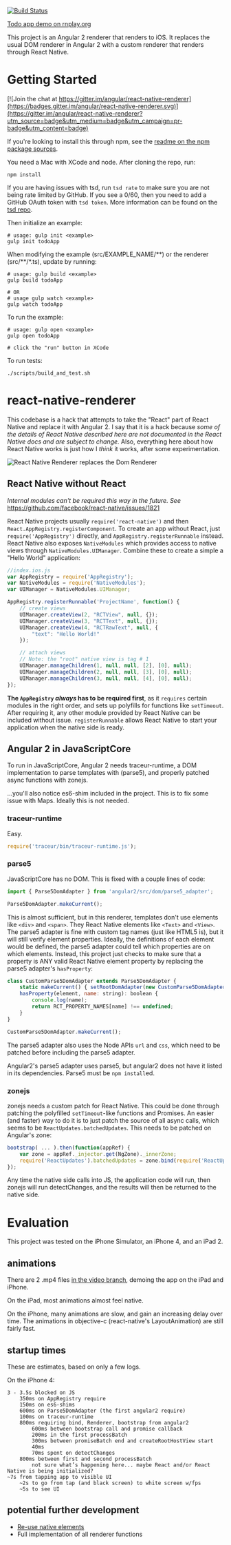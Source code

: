 [![Build Status](https://travis-ci.org/angular/react-native-renderer.svg?branch=master)](https://travis-ci.org/angular/react-native-renderer)

[Todo app demo on rnplay.org](https://rnplay.org/apps/88NRLQ)

This project is an Angular 2 renderer that renders to iOS. It replaces the usual DOM renderer in Angular 2 with a custom renderer that renders through React Native.

# Getting Started

[![Join the chat at https://gitter.im/angular/react-native-renderer](https://badges.gitter.im/angular/react-native-renderer.svg)](https://gitter.im/angular/react-native-renderer?utm_source=badge&utm_medium=badge&utm_campaign=pr-badge&utm_content=badge)

If you're looking to install this through npm, see the [readme on the npm package sources](src/README.md).

You need a Mac with XCode and node. After cloning the repo, run:

	npm install

If you are having issues with tsd, run `tsd rate` to make sure you are not being rate limited by GitHub. If you see a 0/60, then you need to add a GitHub OAuth token with `tsd token`. More information can be found on the [tsd repo](https://github.com/DefinitelyTyped/tsd).

Then initialize an example:

	# usage: gulp init <example>
	gulp init todoApp

When modifying the example (src/EXAMPLE_NAME/\*\*) or the renderer (src/\*\*/*.ts), update by running:

	# usage: gulp build <example>
	gulp build todoApp

	# OR
	# usage gulp watch <example>
	gulp watch todoApp

To run the example:

	# usage: gulp open <example>
	gulp open todoApp

	# click the "run" button in XCode

To run tests:

	./scripts/build_and_test.sh









# react-native-renderer

This codebase is a hack that attempts to take the "React" part of React Native and replace it with Angular 2. I say that it is a hack because *some of the details of React Native described here are not documented in the React Native docs and are subject to change.* Also, everything here about how React Native works is just how I *think* it works, after some experimentation.

![React Native Renderer replaces the Dom Renderer](diagram.png)

## React Native without React

*Internal modules can't be required this way in the future. See* https://github.com/facebook/react-native/issues/1821

React Native projects usually `require('react-native')` and then `React.AppRegistry.registerComponent`. To create an app without React, just `require('AppRegistry')` directly, and `AppRegistry.registerRunnable` instead. React Native also exposes `NativeModules` which provides access to native views through `NativeModules.UIManager`. Combine these to create a simple a "Hello World" application:

```js
//index.ios.js
var AppRegistry = require('AppRegistry');
var NativeModules = require('NativeModules');
var UIManager = NativeModules.UIManager;

AppRegistry.registerRunnable('ProjectName', function() {
	// create views
	UIManager.createView(2, "RCTView", null, {});
	UIManager.createView(3, "RCTText", null, {});
	UIManager.createView(4, "RCTRawText", null, {
		"text": "Hello World!"
	});

	// attach views
	// Note: the "root" native view is tag # 1
	UIManager.manageChildren(1, null, null, [2], [0], null);
	UIManager.manageChildren(2, null, null, [3], [0], null);
	UIManager.manageChildren(3, null, null, [4], [0], null);
});
```
	
**The `AppRegistry` *always* has to be required first**, as it `requires` certain modules in the right order, and sets up polyfills for functions like `setTimeout`. After requiring it, any other module provided by React Native can be included without issue. `registerRunnable` allows React Native to start your application when the native side is ready.

## Angular 2 in JavaScriptCore

To run in JavaScriptCore, Angular 2 needs traceur-runtime, a DOM implementation to parse templates with (parse5), and properly patched async functions with zonejs.

...you'll also notice es6-shim included in the project. This is to fix some issue with Maps. Ideally this is not needed.

### traceur-runtime

Easy.
```js
require('traceur/bin/traceur-runtime.js');
```
	
### parse5

JavaScriptCore has no DOM. This is fixed with a couple lines of code:

```js
import { Parse5DomAdapter } from 'angular2/src/dom/parse5_adapter';

Parse5DomAdapter.makeCurrent();
```
	
This is almost sufficient, but in this renderer, templates don't use elements like `<div>` and `<span>`. They React Native elements like `<Text>` and `<View>`. The parse5 adapter is fine with custom tag names (just like HTML5 is), but it will still verify element properties. Ideally, the definitions of each element would be defined, the parse5 adapter could tell which properties are on which elements. Instead, this project just checks to make sure that a property is ANY valid React Native element property by replacing the parse5 adapter's `hasProperty`:

```js
class CustomParse5DomAdapter extends Parse5DomAdapter {
	static makeCurrent() { setRootDomAdapter(new CustomParse5DomAdapter()); }
	hasProperty(element, name: string): boolean {
		console.log(name);
		return RCT_PROPERTY_NAMES[name] !== undefined;
	}
}

CustomParse5DomAdapter.makeCurrent();
```
	
The parse5 adapter also uses the Node APIs `url` and `css`, which need to be patched before including the parse5 adapter.

Angular2's parse5 adapter uses parse5, but angular2 does not have it listed in its dependencies. Parse5 must be `npm install`ed.
	
### zonejs

zonejs needs a custom patch for React Native. This could be done through patching the polyfilled `setTimeout`-like functions and Promises. An easier (and faster) way to do it is to just patch the source of all async calls, which seems to be `ReactUpdates.batchedUpdates`. This needs to be patched on Angular's zone:
```js
bootstrap( ... ).then(function(appRef) {
	var zone = appRef._injector.get(NgZone)._innerZone;
	require('ReactUpdates').batchedUpdates = zone.bind(require('ReactUpdates').batchedUpdates);
});
```
Any time the native side calls into JS, the application code will run, then zonejs will run detectChanges, and the results will then be returned to the native side.

# Evaluation

This project was tested on the iPhone Simulator, an iPhone 4, and an iPad 2.

## animations

There are 2 .mp4 files [in the video branch](https://github.com/angular/react-native-renderer/tree/video), demoing the app on the iPad and iPhone.

On the iPad, most animations almost feel native.

On the iPhone, many animations are slow, and gain an increasing delay over time. The animations in objective-c (react-native's LayoutAnimation) are still fairly fast.

## startup times

These are estimates, based on only a few logs.

On the iPhone 4:

	3 - 3.5s blocked on JS
		350ms on AppRegistry require
		150ms on es6-shims
		600ms on Parse5DomAdapter (the first angular2 require)
		100ms on traceur-runtime
		800ms requiring bind, Renderer, bootstrap from angular2
			600ms between bootstrap call and promise callback
			200ms in the first processBatch
			300ms between promiseBatch end and createRootHostView start
			40ms
			70ms spent on detectChanges
		800ms between first and second processBatch
			not sure what’s happening here... maybe React and/or React Native is being initialized?
	~7s from tapping app to visible UI
		~2s to go from tap (and black screen) to white screen w/fps
		~5s to see UI

## potential further development

 - [Re-use native elements](https://github.com/facebook/react-native/issues/1707)
 - Full implementation of all renderer functions
